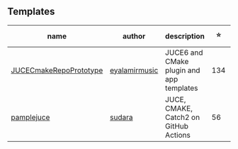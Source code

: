 ## Templates

| name | author | description | ⭐️ | last updated |
| --- | --- | --- | --- | --- |
|[JUCECmakeRepoPrototype](https://github.com/eyalamirmusic/JUCECmakeRepoPrototype)|[eyalamirmusic](https://github.com/eyalamirmusic)| JUCE6 and CMake plugin and app templates|134|Apr 22 2022|
|[pamplejuce](https://github.com/sudara/pamplejuce)|[sudara](https://github.com/sudara)| JUCE, CMAKE, Catch2 on GitHub Actions|56|Mar 02 2022|

